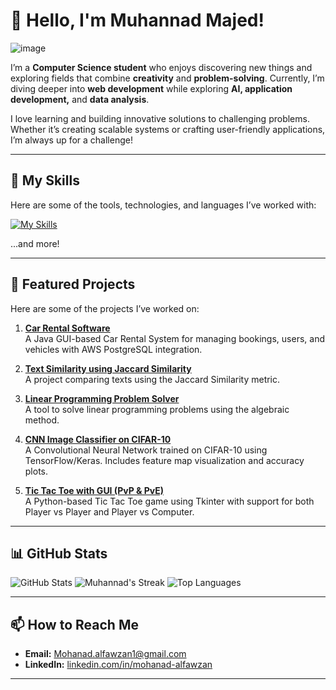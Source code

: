

# 👋 Hello, I'm Muhannad Majed!  

<!---
> *"The future belongs to those who dare to learn and grow."*

--->
![image](https://i.pinimg.com/originals/5c/ae/fa/5caefa287638eaae50a1c43d73add8b4.gif)

 
I’m a **Computer Science student** who enjoys discovering new things and exploring fields that combine **creativity** and **problem-solving**. Currently, I’m diving deeper into **web development** while exploring **AI, application development,** and **data analysis**.  

I love learning and building innovative solutions to challenging problems. Whether it’s creating scalable systems or crafting user-friendly applications, I’m always up for a challenge!


---

## 🚀 My Skills  
Here are some of the tools, technologies, and languages I’ve worked with:  

[![My Skills](https://skillicons.dev/icons?i=cpp,java,javascript,flutter,python,mysql,react,git,supabase,expressjs,nodejs)](https://skillicons.dev)

...and more!  

---

## 📂 Featured Projects  
Here are some of the projects I’ve worked on:  

1. **[Car Rental Software](https://github.com/iMD10/CS342-Car-Rental)**  
   A Java GUI-based Car Rental System for managing bookings, users, and vehicles with AWS PostgreSQL integration.

2. **[Text Similarity using Jaccard Similarity](https://github.com/iMD10/CS315-Texts-Similarity)**  
   A project comparing texts using the Jaccard Similarity metric.  
   
3. **[Linear Programming Problem Solver](https://github.com/iMD10/MATH329-Algebraic-Method)**  
   A tool to solve linear programming problems using the algebraic method.

4. **[CNN Image Classifier on CIFAR-10](https://github.com/iMD10/cnn-image-classification)**  
   A Convolutional Neural Network trained on CIFAR-10 using TensorFlow/Keras. Includes feature map visualization and accuracy plots.

5. **[Tic Tac Toe with GUI (PvP & PvE)](https://github.com/iMD10/tic-tac-toe-python)**  
   A Python-based Tic Tac Toe game using Tkinter with support for both Player vs Player and Player vs Computer.

---

## 📊 GitHub Stats  

![GitHub Stats](https://github-readme-stats.vercel.app/api?username=iMd10&theme=react&show_icons=true&hide_border=true&count_private=true)
![Muhannad's Streak](https://github-readme-streak-stats.herokuapp.com/?user=iMd10&theme=react&hide_border=true) 
![Top Languages](https://github-readme-stats.vercel.app/api/top-langs/?username=iMd10&theme=react&show_icons=true&hide_border=true&layout=compact)

---

## 📫 How to Reach Me  
- **Email:** Mohanad.alfawzan1@gmail.com  
- **LinkedIn:** [linkedin.com/in/mohanad-alfawzan](http://linkedin.com/in/muhannad-alfawzan-023348246)
---



<!--
**iMD10/iMD10** is a ✨ _special_ ✨ repository because its `README.md` (this file) appears on your GitHub profile.

Here are some ideas to get you started:

- 🔭 I’m currently working on ...
- 🌱 I’m currently learning ...
- 👯 I’m looking to collaborate on ...
- 🤔 I’m looking for help with ...
- 💬 Ask me about ...
- 📫 How to reach me: ...
- 😄 Pronouns: ...
- ⚡ Fun fact: ...
-->
